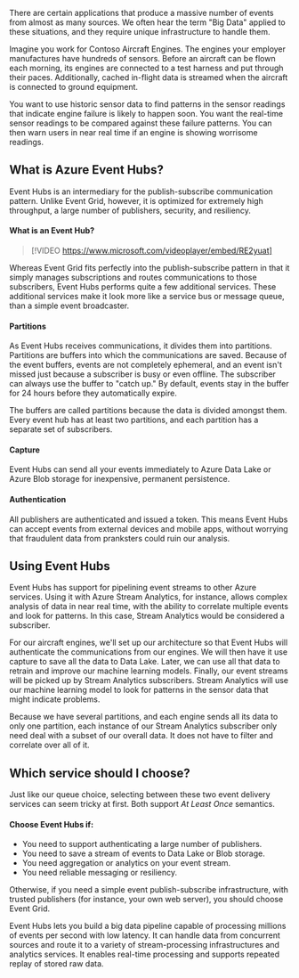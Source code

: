 There are certain applications that produce a massive number of events from almost as many sources. We often hear the term "Big Data" applied to these situations, and they require unique infrastructure to handle them.

Imagine you work for Contoso Aircraft Engines. The engines your employer manufactures have hundreds of sensors. Before an aircraft can be flown each morning, its engines are connected to a test harness and put through their paces. Additionally, cached in-flight data is streamed when the aircraft is connected to ground equipment.

You want to use historic sensor data to find patterns in the sensor readings that indicate engine failure is likely to happen soon. You want the real-time sensor readings to be compared against these failure patterns. You can then warn users in near real time if an engine is showing worrisome readings.

## What is Azure Event Hubs?
Event Hubs is an intermediary for the publish-subscribe communication pattern. Unlike Event Grid, however, it is optimized for extremely high throughput, a large number of publishers, security, and resiliency.

#### What is an Event Hub?

> [!VIDEO https://www.microsoft.com/videoplayer/embed/RE2yuat]

Whereas Event Grid fits perfectly into the publish-subscribe pattern in that it simply manages subscriptions and routes communications to those subscribers, Event Hubs performs quite a few additional services. These additional services make it look more like a service bus or message queue, than a simple event broadcaster.

#### Partitions
As Event Hubs receives communications, it divides them into partitions. Partitions are buffers into which the communications are saved. Because of the event buffers, events are not completely ephemeral, and an event isn't missed just because a subscriber is busy or even offline. The subscriber can always use the buffer to "catch up." By default, events stay in the buffer for 24 hours before they automatically expire.

The buffers are called partitions because the data is divided amongst them. Every event hub has at least two partitions, and each partition has a separate set of subscribers.

#### Capture
Event Hubs can send all your events immediately to Azure Data Lake or Azure Blob storage for inexpensive, permanent persistence.

#### Authentication
All publishers are authenticated and issued a token. This means Event Hubs can accept events from external devices and mobile apps, without worrying that fraudulent data from pranksters could ruin our analysis. 

## Using Event Hubs
Event Hubs has support for pipelining event streams to other Azure services. Using it with Azure Stream Analytics, for instance, allows complex analysis of data in near real time, with the ability to correlate multiple events and look for patterns. In this case, Stream Analytics would be considered a subscriber.

For our aircraft engines, we'll set up our architecture so that Event Hubs will authenticate the communications from our engines. We will then have it use capture to save all the data to Data Lake. Later, we can use all that data to retrain and improve our machine learning models. Finally, our event streams will be picked up by Stream Analytics subscribers. Stream Analytics will use our machine learning model to look for patterns in the sensor data that might indicate problems.

Because we have several partitions, and each engine sends all its data to only one partition, each instance of our Stream Analytics subscriber only need deal with a subset of our overall data. It does not have to filter and correlate over all of it.

## Which service should I choose?
Just like our queue choice, selecting between these two event delivery services can seem tricky at first. Both support *At Least Once* semantics.

#### Choose Event Hubs if:  

- You need to support authenticating a large number of publishers.
- You need to save a stream of events to Data Lake or Blob storage.
- You need aggregation or analytics on your event stream.
- You need reliable messaging or resiliency.  

Otherwise, if you need a simple event publish-subscribe infrastructure, with trusted publishers (for instance, your own web server), you should choose Event Grid.

Event Hubs lets you build a big data pipeline capable of processing millions of events per second with low latency. It can handle data from concurrent sources and route it to a variety of stream-processing infrastructures and analytics services. It enables real-time processing and supports repeated replay of stored raw data. 